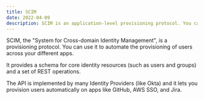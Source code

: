 ```yaml
---
title: SCIM
date: 2022-04-09
description: SCIM is an application-level provisioning protocol. You can use it to provision users automatically.
---
```


SCIM, the "System for Cross-domain Identity Management", is a provisioning protocol. You can use it to automate the provisioning of users across your different apps.

It provides a schema for core identity resources (such as users and groups) and a set of REST operations.

The API is implemented by many Identity Providers (like Okta) and it lets you provision users automatically on apps like GitHub, AWS SSO, and Jira.
